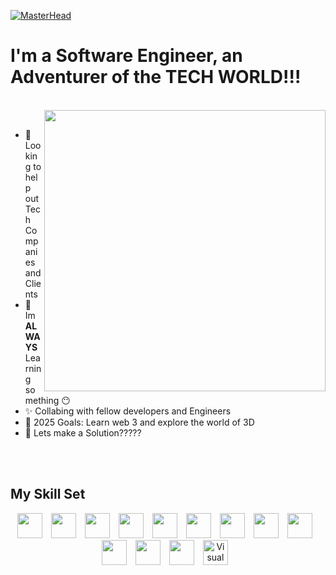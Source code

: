 
[![MasterHead](https://raw.githubusercontent.com/Muhammad-Hamad309/Muhammad-Hamad309/main/imgs/LI-Banner.gif)]()


# I'm a Software Engineer, an Adventurer of the TECH WORLD!!!
<br>
<img align="right" width="450px" src="https://raw.githubusercontent.com/Muhammad-Hamad309/Muhammad-Hamad309/main/imgs/3efcf1e9a5f2c3354714699b321221b4.gif">

<br>

- 🔭 Looking to help out Tech Companies and Clients
- 🌱 Im **ALWAYS** Learning something 😶
- ✨ Collabing with fellow developers and Engineers 
- 🥅 2025 Goals: Learn web 3 and explore the world of 3D
- 👣 Lets make a Solution?????


<br><br>

## My Skill Set
<p align="center">
<img alt="" width="40px" src="https://raw.githubusercontent.com/Muhammad-Hamad309/Muhammad-Hamad309/be69086bbc91ee54a9575272319f5104bde078a7/LOGO/icons8-html-5.svg" style="padding-right:10px;" />
<img alt="" width="40px" src="https://raw.githubusercontent.com/Muhammad-Hamad309/Muhammad-Hamad309/be69086bbc91ee54a9575272319f5104bde078a7/LOGO/icons8-css3.svg" style="padding-right:10px;" />
<img alt="" width="40px" src="https://raw.githubusercontent.com/Muhammad-Hamad309/Muhammad-Hamad309/be69086bbc91ee54a9575272319f5104bde078a7/LOGO/icons8-javascript.svg" style="padding-right:10px;" />
<img alt="" width="40px" src="https://raw.githubusercontent.com/Muhammad-Hamad309/Muhammad-Hamad309/361b4683ee6bb490c869a61f1373430612f62436/LOGO/react.svg" style="padding-right:10px;" />
<img alt="" width="40px" src="https://raw.githubusercontent.com/Muhammad-Hamad309/Muhammad-Hamad309/d0c8ead5f6538422c376e5f0733e0bef7284d000/LOGO/.NET.svg" style="padding-right:10px;" />
<img alt="" width="40px" src="https://raw.githubusercontent.com/Muhammad-Hamad309/Muhammad-Hamad309/be69086bbc91ee54a9575272319f5104bde078a7/LOGO/C%23.svg" style="padding-right:10px;" />
<img alt="" width="40px" src="https://raw.githubusercontent.com/Muhammad-Hamad309/Muhammad-Hamad309/be69086bbc91ee54a9575272319f5104bde078a7/LOGO/icons8-python.svg" style="padding-right:10px;" />
<img alt="" width="40px" src="https://raw.githubusercontent.com/Muhammad-Hamad309/Muhammad-Hamad309/be69086bbc91ee54a9575272319f5104bde078a7/LOGO/icons8-java.svg" style="padding-right:10px;" />
<img alt="" width="40px" src="https://raw.githubusercontent.com/Muhammad-Hamad309/Muhammad-Hamad309/be69086bbc91ee54a9575272319f5104bde078a7/LOGO/sqlServer.svg" style="padding-right:10px;" />
<img alt="" width="40px" src="https://raw.githubusercontent.com/Muhammad-Hamad309/Muhammad-Hamad309/be69086bbc91ee54a9575272319f5104bde078a7/LOGO/sql.svg" style="padding-right:10px;" />
<img alt="" width="40px" src="https://raw.githubusercontent.com/Muhammad-Hamad309/Muhammad-Hamad309/be69086bbc91ee54a9575272319f5104bde078a7/LOGO/icons8-firebase.svg" style="padding-right:10px;" />
<img alt="" width="40px" src="https://raw.githubusercontent.com/Muhammad-Hamad309/Muhammad-Hamad309/be69086bbc91ee54a9575272319f5104bde078a7/LOGO/Mongo.svg" style="padding-right:10px;" />
<img alt="Visual Studio Code" width="40px" src="https://cdn.jsdelivr.net/gh/devicons/devicon/icons/vscode/vscode-original.svg" style="padding-right:10px;" />
  
</p>

